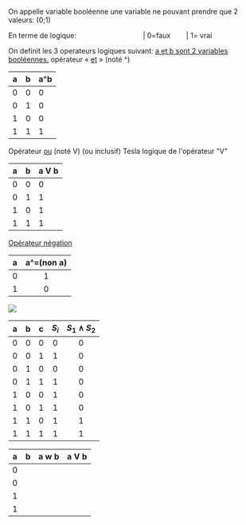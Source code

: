 
On appelle variable booléenne
une variable ne pouvant prendre que 2 valeurs: (0;1)  

En terme de logique:
‎‎ ‎‎ ‎‎ ‎‎ ‎‎‎‎ ‎‎‎‎ ‎‎‎‎ ‎‎‎‎ ‎‎‎‎ ‎‎‎‎ ‎‎‎‎ ‎‎‎‎ ‎‎‎‎ ‎‎‎‎ ‎‎‎‎ ‎‎‎‎ ‎‎‎‎ ‎‎‎‎ ‎‎‎‎ ‎‎‎‎ ‎‎‎‎ ‎‎‎‎ ‎‎‎‎ ‎‎‎‎ ‎‎‎‎ ‎‎‎‎ ‎‎‎‎ ‎‎‎‎ ‎‎‎‎ ‎‎‎‎ ‎‎‎‎‎‎‎‎ ‎‎‎‎ ‎‎‎‎ | 0=faux
‎‎ ‎‎ ‎‎ ‎‎ ‎‎ ‎‎ ‎‎ ‎‎ ‎‎ ‎‎ ‎‎ ‎‎ ‎‎ ‎‎ ‎‎ ‎‎ ‎‎ ‎‎ ‎‎ ‎‎ ‎‎ ‎‎ ‎‎ ‎‎ ‎‎ ‎‎ ‎‎ ‎‎ ‎‎ ‎‎ ‎‎ ‎‎‎‎‎‎‎ ‎‎ | 1= vrai

On definit les 3 operateurs logiques suivant:
<u>a et b sont 2 variables booléennes.</u>
opérateur « <u>et</u> » (noté ^)

| a   | b   | a^b |
| --- | --- | --- |
| 0   | 0   | 0   |
| 0   | 1   | 0   |
| 1   | 0   | 0   |
| 1   | 1   | 1   |

Opérateur <u>ou</u> (noté V)
(ou inclusif)
Tesla logique de l'opérateur "V"

| a   | b   | a V b |
| --- | --- | ----- |
| 0   | 0   | 0     |
| 0   | 1   | 1     |
| 1   | 0   | 1     |
| 1   | 1   | 1     |

<u>Opérateur négation </u>

| a   | a^=(non a) |
| --- |:----------:|
| 0   |     1      |
| 1   |     0      |

![](MATH/2023-09-28_ALGÈBRE-BOOLEENE/WhatsApp%20Image%202023-09-28%20at%2014.30.10.jpeg)


|  a  |  b  |  c  | $S_i$ | $S_1 \wedge S_2$ |
|:---:|:---:|:---:|:-----:|:-------------:|
|  0  |  0  |  0  |   0   |       0       |
|  0  |  0  |  1  |   1   |       0       |
|  0  |  1  |  0  |   0   |       0       |
|  0  |  1  |  1  |   1   |       0       |
|  1  |  0  |  0  |   1   |       0       |
|  1  |  0  |  1  |   1   |       0       |
|  1  |  1  |  0  |   1   |       1       |
|  1  |  1  |  1  |   1   |       1       | 



| a   | b   | a w b | a V b |
| --- | --- | ----- | ----- |
| 0   |     |       |       |
| 0   |     |       |       |
| 1   |     |       |       |
| 1    |     |       |       |
